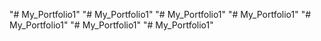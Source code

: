 "# My_Portfolio1" 
"# My_Portfolio1" 
"# My_Portfolio1" 
"# My_Portfolio1" 
"# My_Portfolio1" 
"# My_Portfolio1" 
"# My_Portfolio1" 
